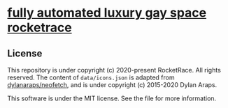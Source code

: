 # [fully automated luxury gay space rocketrace](https://discord.com/oauth2/authorize?client_id=750944057794101298&scope=bot&permissions=67488832)
## License

This repository is under copyright (c) 2020-present RocketRace. All rights reserved. The content of `data/icons.json` is adapted from [dylanaraps/neofetch](https://github.com/dylanaraps/neofetch/), and is under copyright (c) 2015-2020 Dylan Araps.

This software is under the MIT license. See the  file for more information.
